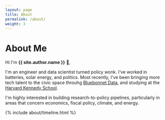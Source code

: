 ```yaml
---
layout: page
title: About
permalink: /about/
weight: 3
---
```


# **About Me**

Hi I'm **{{ site.author.name }}** :wave:,<br>

I'm an engineer and data scientist turned policy wonk. I've worked in batteries, solar energy, and politics. Most recently, I've been bringing more tech talent to the civic space throuhg [Bluebonnet Data](www.bluebonnetdata.org), and studying at the [Harvard Kennedy School](https://www.hks.harvard.edu/).

I'm highly interested in building research-to-policy pipelines, particularly in areas that concern economics, fiscal policy, climate, and energy.

<div class="row">
{% include about/timeline.html %}
</div>
